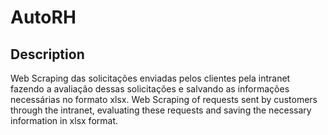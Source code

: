 # AutoRH
## Description
Web Scraping das solicitações enviadas pelos clientes pela intranet fazendo a avaliação dessas solicitações e salvando as informações necessárias no formato xlsx.
Web Scraping of requests sent by customers through the intranet, evaluating these requests and saving the necessary information in xlsx format.

